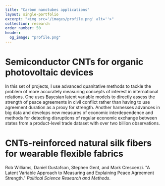 ```yaml
---
title: "Carbon nanotubes applications"
layout: single-portfolio
excerpt: "<img src='/images/profile.png' alt=''>"
collection: research
order_number: 50
header: 
  og_image: "profile.png"
---
```

# Semiconductor CNTs for organic photovoltaic devices

In this set of projects, I use advanced quanitative methods to tackle the problem of more accurately measuring concepts of interest in international relations. One uses Bayesian latent variable models to directly assess the strength of peace agreements in civil conflict rather than having to use agreement duration as a proxy for strength. Another harnesses advances in big data and develops new measures of economic interdependence and methods for detecting disruptions of regular economic exchange between states from a product-level trade dataset with over two billion observations.

# CNTs-reinforced natural silk fibers for wearable flexible fabrics

Rob Williams, Daniel Gustafson, Stephen Gent, and Mark Crescenzi. "A Latent Variable Approach to Measuring and Explaining Peace Agreement Strength." *Political Science Research and Methods*.
